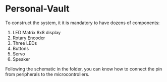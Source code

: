 # Personal-Vault

To construct the system, it it is mandatory to have dozens of components:
1. LED Matrix 8x8 display
2. Rotary Encoder
3. Three LEDs
4. Buttons
5. Servo
6. Speaker

Following the schematic in the folder, you can know how to connect the pin from peripherals to the microcontrollers.
